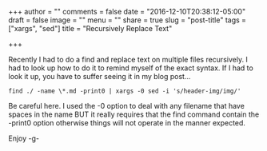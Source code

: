 +++
author = ""
comments = false
date = "2016-12-10T20:38:12-05:00"
draft = false
image = ""
menu = ""
share = true
slug = "post-title"
tags = ["xargs", "sed"]
title = "Recursively Replace Text"

+++

Recently I had to do a find and replace text on multiple files recursively. I had to look up how to do it to remind myself of the exact syntax. If I had to look it up, you have to suffer seeing it in my blog post... <smile>

```
find ./ -name \*.md -print0 | xargs -0 sed -i 's/header-img/img/'
```

Be careful here. I used the -0 option to deal with any filename that have spaces in the name BUT it really requires that the find command contain the -print0 option otherwise things will not operate in the manner expected.
 
<!--more-->
Enjoy
-g-
